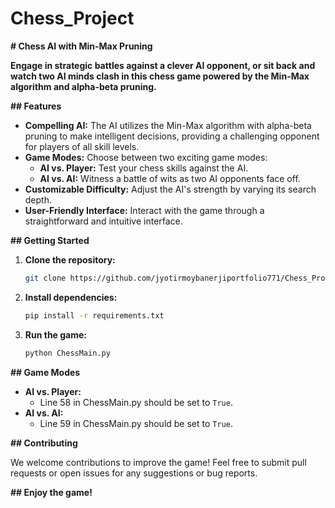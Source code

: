﻿# Chess_Project
 **# Chess AI with Min-Max Pruning**

**Engage in strategic battles against a clever AI opponent, or sit back and watch two AI minds clash in this chess game powered by the Min-Max algorithm and alpha-beta pruning.**

**## Features**

- **Compelling AI:** The AI utilizes the Min-Max algorithm with alpha-beta pruning to make intelligent decisions, providing a challenging opponent for players of all skill levels.
- **Game Modes:** Choose between two exciting game modes:
    - **AI vs. Player:** Test your chess skills against the AI.
    - **AI vs. AI:** Witness a battle of wits as two AI opponents face off.
- **Customizable Difficulty:** Adjust the AI's strength by varying its search depth.
- **User-Friendly Interface:** Interact with the game through a straightforward and intuitive interface.

**## Getting Started**

1. **Clone the repository:**
   ```bash
   git clone https://github.com/jyotirmoybanerjiportfolio771/Chess_Project.git
   ```
2. **Install dependencies:**
   ```bash
   pip install -r requirements.txt
   ```
3. **Run the game:**
   ```bash
   python ChessMain.py
   ```

**## Game Modes**

- **AI vs. Player:**
   - Line 58 in ChessMain.py should be set to `True`.
- **AI vs. AI:**
   - Line 59 in ChessMain.py should be set to `True`.

**## Contributing**

We welcome contributions to improve the game! Feel free to submit pull requests or open issues for any suggestions or bug reports.


**## Enjoy the game!**
